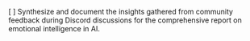 [ ] Synthesize and document the insights gathered from community feedback during Discord discussions for the comprehensive report on emotional intelligence in AI.